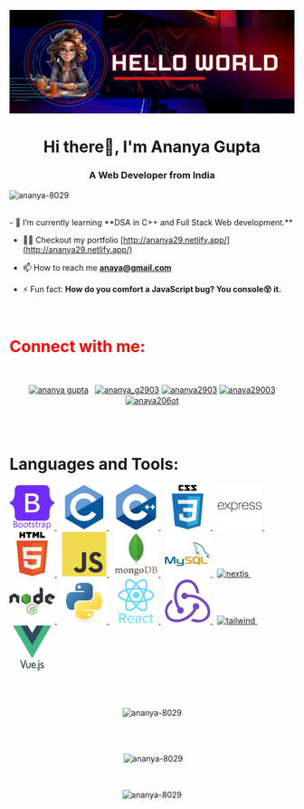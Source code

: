 ![logo](https://github.com/ananya-8029/ananya-8029/blob/main/Github%20Profile%20IMG.png)
<h1 align="center">Hi there👋, I'm Ananya Gupta</h1>
<h3 align="center">A Web Developer from India</h3>

<p align="left"> <img src="https://komarev.com/ghpvc/?username=ananya-8029&label=Profile%20views&color=0e75b6&style=flat" alt="ananya-8029" /> </p>
<br>
- 🌱 I’m currently learning **DSA in C++ and Full Stack Web development.**

- 👨‍💻 Checkout my portfolio [http://ananya29.netlify.app/](http://ananya29.netlify.app/)

- 📫 How to reach me **anaya@gmail.com**

- ⚡ Fun fact:  **How do you comfort a JavaScript bug? You console😵 it.**
<br>
<h1 align="left" style="color:red;">Connect with me:</h1>
<br>
<p align="center">
<a href="https://linkedin.com/in/ananya gupta" target="blank"><img align="center" src="https://raw.githubusercontent.com/rahuldkjain/github-profile-readme-generator/master/src/images/icons/Social/linked-in-alt.svg" alt="ananya gupta" height="50" width="80" /></a> &nbsp;
<a href="https://instagram.com/ananya_g2903" target="blank"><img align="center" src="https://raw.githubusercontent.com/rahuldkjain/github-profile-readme-generator/master/src/images/icons/Social/instagram.svg" alt="ananya_g2903" height="50" width="80" /></a>
<a href="https://www.hackerrank.com/ananya2903" target="blank"><img align="center" src="https://raw.githubusercontent.com/rahuldkjain/github-profile-readme-generator/master/src/images/icons/Social/hackerrank.svg" alt="ananya2903" height="50" width="80" /></a>
<a href="https://www.leetcode.com/anaya29003" target="blank"><img align="center" src="https://raw.githubusercontent.com/rahuldkjain/github-profile-readme-generator/master/src/images/icons/Social/leet-code.svg" alt="anaya29003" height="50" width="80" /></a>
<a href="https://auth.geeksforgeeks.org/user/anaya206ot" target="blank"><img align="center" src="https://raw.githubusercontent.com/rahuldkjain/github-profile-readme-generator/master/src/images/icons/Social/geeks-for-geeks.svg" alt="anaya206ot" height="50" width="80" /></a>
</p>
<br>
<br>
<h1 align="left">Languages and Tools:</h1>
<p align="left"> <a href="https://getbootstrap.com" target="_blank" rel="noreferrer"> <img src="https://raw.githubusercontent.com/devicons/devicon/master/icons/bootstrap/bootstrap-plain-wordmark.svg" alt="bootstrap" width="80" height="80"/> </a> &nbsp;  <a href="https://www.cprogramming.com/" target="_blank" rel="noreferrer"> <img src="https://raw.githubusercontent.com/devicons/devicon/master/icons/c/c-original.svg" alt="c" width="80" height="80"/> </a> &nbsp; <a href="https://www.w3schools.com/cpp/" target="_blank" rel="noreferrer"> <img src="https://raw.githubusercontent.com/devicons/devicon/master/icons/cplusplus/cplusplus-original.svg" alt="cplusplus" width="80" height="80"/> </a> &nbsp; <a href="https://www.w3schools.com/css/" target="_blank" rel="noreferrer"> <img src="https://raw.githubusercontent.com/devicons/devicon/master/icons/css3/css3-original-wordmark.svg" alt="css3" width="80" height="80"/> </a> &nbsp; <a href="https://expressjs.com" target="_blank" rel="noreferrer"> <img src="https://raw.githubusercontent.com/devicons/devicon/master/icons/express/express-original-wordmark.svg" alt="express" width="80" height="80"/> </a> &nbsp; <a href="https://www.w3.org/html/" target="_blank" rel="noreferrer"> <img src="https://raw.githubusercontent.com/devicons/devicon/master/icons/html5/html5-original-wordmark.svg" alt="html5" width="80" height="80"/> </a> &nbsp; <a href="https://developer.mozilla.org/en-US/docs/Web/JavaScript" target="_blank" rel="noreferrer"> <img src="https://raw.githubusercontent.com/devicons/devicon/master/icons/javascript/javascript-original.svg" alt="javascript" width="80" height="80"/> </a> &nbsp; <a href="https://www.mongodb.com/" target="_blank" rel="noreferrer"> <img src="https://raw.githubusercontent.com/devicons/devicon/master/icons/mongodb/mongodb-original-wordmark.svg" alt="mongodb" width="80" height="80"/> </a> &nbsp; <a href="https://www.mysql.com/" target="_blank" rel="noreferrer"> <img src="https://raw.githubusercontent.com/devicons/devicon/master/icons/mysql/mysql-original-wordmark.svg" alt="mysql" width="80" height="80"/> </a> &nbsp; <a href="https://nextjs.org/" target="_blank" rel="noreferrer"> <img src="https://cdn.worldvectorlogo.com/logos/nextjs-2.svg" alt="nextjs" width="80" height="80"/> </a> &nbsp; <a href="https://nodejs.org" target="_blank" rel="noreferrer"> <img src="https://raw.githubusercontent.com/devicons/devicon/master/icons/nodejs/nodejs-original-wordmark.svg" alt="nodejs" width="80" height="80"/> </a> &nbsp; <a href="https://www.python.org" target="_blank" rel="noreferrer"> <img src="https://raw.githubusercontent.com/devicons/devicon/master/icons/python/python-original.svg" alt="python" width="80" height="80"/> </a> &nbsp; <a href="https://reactjs.org/" target="_blank" rel="noreferrer"> <img src="https://raw.githubusercontent.com/devicons/devicon/master/icons/react/react-original-wordmark.svg" alt="react" width="80" height="80"/> </a> &nbsp; <a href="https://redux.js.org" target="_blank" rel="noreferrer"> <img src="https://raw.githubusercontent.com/devicons/devicon/master/icons/redux/redux-original.svg" alt="redux" width="80" height="80"/> </a>&nbsp; <a href="https://tailwindcss.com/" target="_blank" rel="noreferrer"> <img src="https://www.vectorlogo.zone/logos/tailwindcss/tailwindcss-icon.svg" alt="tailwind" width="80" height="80"/> </a> &nbsp; <a href="https://vuejs.org/" target="_blank" rel="noreferrer"> <img src="https://raw.githubusercontent.com/devicons/devicon/master/icons/vuejs/vuejs-original-wordmark.svg" alt="vuejs" width="80" height="80"/> </a> </p>
<br>
<br>
<p align="center"><img align="center" src="https://github-readme-stats.vercel.app/api/top-langs?username=ananya-8029&show_icons=true&locale=en&layout=compact" alt="ananya-8029" /></p>
<br>
<br>
<p align="center">&nbsp;<img align="center" src="https://github-readme-stats.vercel.app/api?username=ananya-8029&show_icons=true&locale=en" alt="ananya-8029" /></p>
<br>
<p align="center"><img align="center" src="https://github-readme-streak-stats.herokuapp.com/?user=ananya-8029&" alt="ananya-8029" /></p>

